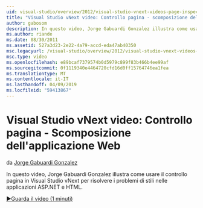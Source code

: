 ```yaml
---
uid: visual-studio/overview/2012/visual-studio-vnext-videos-page-inspector-decomposing-your-web-application
title: "Visual Studio vNext video: Controllo pagina - scomposizione dell'applicazione Web | Microsoft Docs"
author: gabosom
description: In questo video, Jorge Gabuardi Gonzalez illustra come usare il controllo pagina in Visual Studio vNext per risolvere i problemi di HTML e gli stili nell'applicazione ASP.NET...
ms.author: riande
ms.date: 08/30/2011
ms.assetid: 527a3d23-2e22-4a79-accd-eda47ab40350
msc.legacyurl: /visual-studio/overview/2012/visual-studio-vnext-videos-page-inspector-decomposing-your-web-application
msc.type: video
ms.openlocfilehash: e89bcaf7379574b0d5979c899f83b466b4ee99af
ms.sourcegitcommit: 0f1119340e4464720cfd16d0ff15764746ea1fea
ms.translationtype: MT
ms.contentlocale: it-IT
ms.lasthandoff: 04/09/2019
ms.locfileid: "59413867"
---
```

# <a name="visual-studio-vnext-videos-page-inspector---decomposing-your-web-application"></a>Visual Studio vNext video: Controllo pagina - Scomposizione dell'applicazione Web

da [Jorge Gabuardi Gonzalez](https://github.com/gabosom)

In questo video, Jorge Gabuardi Gonzalez illustra come usare il controllo pagina in Visual Studio vNext per risolvere i problemi di stili nelle applicazioni ASP.NET e HTML.

[&#9654;Guarda il video (1 minuti)](https://channel9.msdn.com/Blogs/ASP-NET-Site-Videos/visual-studio-vnext-videos-page-inspector-decomposing-your-web-application)

